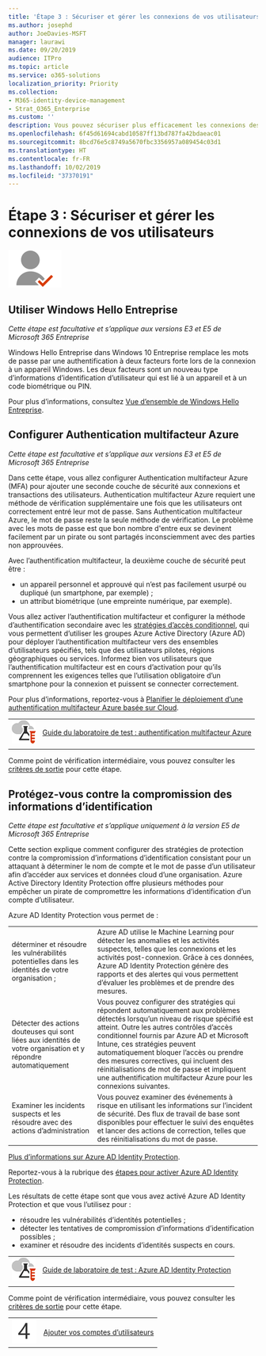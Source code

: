 ```yaml
---
title: 'Étape 3 : Sécuriser et gérer les connexions de vos utilisateurs'
ms.author: josephd
author: JoeDavies-MSFT
manager: laurawi
ms.date: 09/20/2019
audience: ITPro
ms.topic: article
ms.service: o365-solutions
localization_priority: Priority
ms.collection:
- M365-identity-device-management
- Strat_O365_Enterprise
ms.custom: ''
description: Vous pouvez sécuriser plus efficacement les connexions des utilisateurs aux appareils Windows et à Microsoft 365.
ms.openlocfilehash: 6f45d61694cabd10587ff13bd787fa42bdaeac01
ms.sourcegitcommit: 8bcd76e5c8749a5670fbc3356957a089454c03d1
ms.translationtype: HT
ms.contentlocale: fr-FR
ms.lasthandoff: 10/02/2019
ms.locfileid: "37370191"
---
```

# <a name="step-3-secure-and-manage-your-user-sign-ins"></a>Étape 3 : Sécuriser et gérer les connexions de vos utilisateurs

![Phase 2 - Identité](./media/deploy-foundation-infrastructure/identity_icon-small.png)


<a name="identity-windows-hello"></a>
## <a name="use-windows-hello-for-business"></a>Utiliser Windows Hello Entreprise

*Cette étape est facultative et s’applique aux versions E3 et E5 de Microsoft 365 Entreprise*

Windows Hello Entreprise dans Windows 10 Entreprise remplace les mots de passe par une authentification à deux facteurs forte lors de la connexion à un appareil Windows. Les deux facteurs sont un nouveau type d’informations d’identification d’utilisateur qui est lié à un appareil et à un code biométrique ou PIN.

Pour plus d’informations, consultez [Vue d’ensemble de Windows Hello Entreprise](https://docs.microsoft.com/windows/security/identity-protection/hello-for-business/hello-overview).


<a name="identity-mfa"></a>
## <a name="set-up-azure-multi-factor-authentication"></a>Configurer Authentication multifacteur Azure

*Cette étape est facultative et s’applique aux versions E3 et E5 de Microsoft 365 Entreprise*

Dans cette étape, vous allez configurer Authentication multifacteur Azure (MFA) pour ajouter une seconde couche de sécurité aux connexions et transactions des utilisateurs. Authentication multifacteur Azure requiert une méthode de vérification supplémentaire une fois que les utilisateurs ont correctement entré leur mot de passe. Sans Authentication multifacteur Azure, le mot de passe reste la seule méthode de vérification. Le problème avec les mots de passe est que bon nombre d'entre eux se devinent facilement par un pirate ou sont partagés inconsciemment avec des parties non approuvées.

Avec l’authentification multifacteur, la deuxième couche de sécurité peut être :

- un appareil personnel et approuvé qui n’est pas facilement usurpé ou dupliqué (un smartphone, par exemple) ;
- un attribut biométrique (une empreinte numérique, par exemple).

Vous allez activer l’authentification multifacteur et configurer la méthode d’authentification secondaire avec les [stratégies d’accès conditionnel](https://docs.microsoft.com/azure/active-directory/authentication/howto-mfa-getstarted#enable-multi-factor-authentication-with-conditional-access), qui vous permettent d’utiliser les groupes Azure Active Directory (Azure AD) pour déployer l’authentification multifacteur vers des ensembles d’utilisateurs spécifiés, tels que des utilisateurs pilotes, régions géographiques ou services. Informez bien vos utilisateurs que l’authentification multifacteur est en cours d’activation pour qu’ils comprennent les exigences telles que l’utilisation obligatoire d’un smartphone pour la connexion et puissent se connecter correctement. 

Pour plus d’informations, reportez-vous à [Planifier le déploiement d’une authentification multifacteur Azure basée sur Cloud](https://docs.microsoft.com/azure/active-directory/authentication/howto-mfa-getstarted).

|||
|:-------|:-----|
|![Guides de Laboratoire de Test pour Microsoft Cloud](media/m365-enterprise-test-lab-guides/cloud-tlg-icon-small.png)| [Guide du laboratoire de test : authentification multifacteur Azure](multi-factor-authentication-microsoft-365-test-environment.md) |
|||

Comme point de vérification intermédiaire, vous pouvez consulter les [critères de sortie](identity-exit-criteria.md#crit-identity-mfa) pour cette étape.

<a name="identity-ident-prot"></a>
## <a name="protect-against-credential-compromise"></a>Protégez-vous contre la compromission des informations d’identification

*Cette étape est facultative et s’applique uniquement à la version E5 de Microsoft 365 Entreprise*

Cette section explique comment configurer des stratégies de protection contre la compromission d’informations d’identification consistant pour un attaquant à déterminer le nom de compte et le mot de passe d’un utilisateur afin d’accéder aux services et données cloud d’une organisation. Azure Active Directory Identity Protection offre plusieurs méthodes pour empêcher un pirate de compromettre les informations d’identification d’un compte d’utilisateur.

Azure AD Identity Protection vous permet de :

|||
|:---------|:---------|
|déterminer et résoudre les vulnérabilités potentielles dans les identités de votre organisation ;|Azure AD utilise le Machine Learning pour détecter les anomalies et les activités suspectes, telles que les connexions et les activités post-connexion. Grâce à ces données, Azure AD Identity Protection génère des rapports et des alertes qui vous permettent d’évaluer les problèmes et de prendre des mesures.|
|Détecter des actions douteuses qui sont liées aux identités de votre organisation et y répondre automatiquement|Vous pouvez configurer des stratégies qui répondent automatiquement aux problèmes détectés lorsqu’un niveau de risque spécifié est atteint. Outre les autres contrôles d’accès conditionnel fournis par Azure AD et Microsoft Intune, ces stratégies peuvent automatiquement bloquer l’accès ou prendre des mesures correctives, qui incluent des réinitialisations de mot de passe et impliquent une authentification multifacteur Azure pour les connexions suivantes.|
|Examiner les incidents suspects et les résoudre avec des actions d’administration|Vous pouvez examiner des événements à risque en utilisant les informations sur l’incident de sécurité. Des flux de travail de base sont disponibles pour effectuer le suivi des enquêtes et lancer des actions de correction, telles que des réinitialisations du mot de passe.|

[Plus d’informations sur Azure AD Identity Protection](https://docs.microsoft.com/azure/active-directory/active-directory-identityprotection).

Reportez-vous à la rubrique des [étapes pour activer Azure AD Identity Protection](https://docs.microsoft.com/azure/active-directory/active-directory-identityprotection-enable).

Les résultats de cette étape sont que vous avez activé Azure AD Identity Protection et que vous l’utilisez pour :

- résoudre les vulnérabilités d’identités potentielles ;
- détecter les tentatives de compromission d’informations d’identification possibles ;
- examiner et résoudre des incidents d’identités suspects en cours.

|||
|:-------|:-----|
|![Guides de laboratoire de test pour Microsoft Cloud](media/m365-enterprise-test-lab-guides/cloud-tlg-icon-small.png)| [Guide de laboratoire de test : Azure AD Identity Protection](azure-ad-identity-protection-microsoft-365-test-environment.md) |
|||

Comme point de vérification intermédiaire, vous pouvez consulter les [critères de sortie](identity-exit-criteria.md#crit-identity-ident-prot) pour cette étape.

|||
|:-------|:-----|
|![Étape 4](./media/stepnumbers/Step4.png)| [Ajouter vos comptes d’utilisateurs](identity-add-user-accounts.md) |
